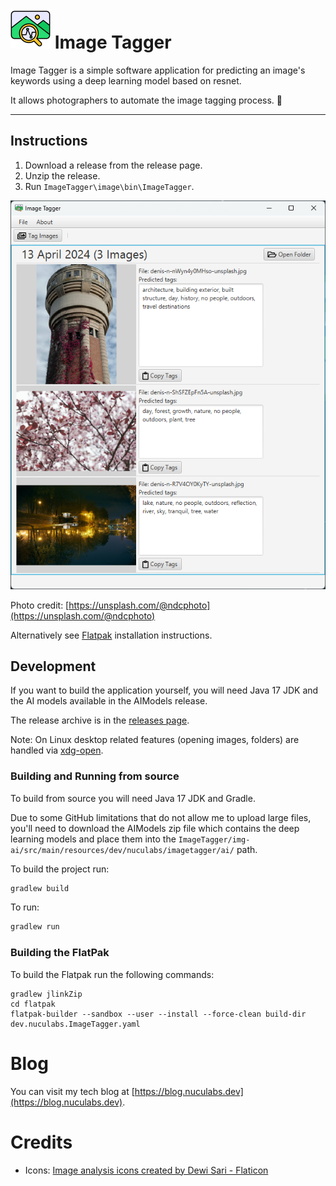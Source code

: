 # ![](./docs/image-analysis.png) Image Tagger

Image Tagger is a simple software application for predicting an image's keywords using a deep learning model based on
resnet.

It allows photographers to automate the image tagging process. 📸

---

## Instructions

1. Download a release from the release page.
2. Unzip the release.
3. Run `ImageTagger\image\bin\ImageTagger`.

![./docs/application.png](./docs/application.png)

Photo credit: [https://unsplash.com/@ndcphoto](https://unsplash.com/@ndcphoto)

Alternatively see [Flatpak](./flatpak/readme.md) installation instructions.

## Development

If you want to build the application yourself, you will need Java 17 JDK and the
AI models available in the AIModels release.

The release archive is in the [releases page](https://github.com/dnutiu/ImageTagger/releases).

Note: On Linux desktop related features (opening images, folders) are handled
via [xdg-open](https://linux.die.net/man/1/xdg-open).

### Building and Running from source

To build from source you will need Java 17 JDK and Gradle.

Due to some GitHub limitations that do not allow me to upload large files, you'll need to download the AIModels
zip file which contains the deep learning models and place them into the
`ImageTagger/img-ai/src/main/resources/dev/nuculabs/imagetagger/ai/` path.

To build the project run:

```bash
gradlew build
```

To run:

```bash
gradlew run
```

### Building the FlatPak

To build the Flatpak run the following commands:

```shell
gradlew jlinkZip
cd flatpak
flatpak-builder --sandbox --user --install --force-clean build-dir dev.nuculabs.ImageTagger.yaml
```

# Blog

You can visit my tech blog at [https://blog.nuculabs.dev](https://blog.nuculabs.dev).

# Credits

- Icons: <a href="https://www.flaticon.com/free-icons/image-analysis" title="image analysis icons">Image analysis icons
  created by Dewi Sari - Flaticon</a>